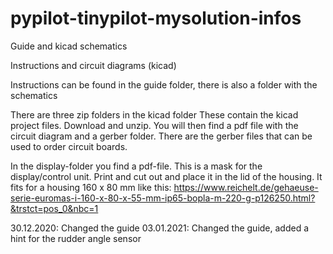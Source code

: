 # pypilot-tinypilot-mysolution-infos
Guide and kicad schematics

Instructions and circuit diagrams (kicad)

Instructions can be found in the guide folder, there is also a folder with the schematics 

There are three zip folders in the kicad folder
These contain the kicad project files.
Download and unzip.
You will then find a pdf file with the circuit diagram and a gerber folder. There are the gerber files that can be used to order circuit boards.

In the display-folder you find a pdf-file. This is a mask for the display/control unit.
Print and cut out and place it in the lid of the housing.
It fits for a housing 160 x 80 mm
like this: https://www.reichelt.de/gehaeuse-serie-euromas-i-160-x-80-x-55-mm-ip65-bopla-m-220-g-p126250.html?&trstct=pos_0&nbc=1

30.12.2020: Changed the guide
 03.01.2021: Changed the guide, added a hint for the rudder angle sensor
